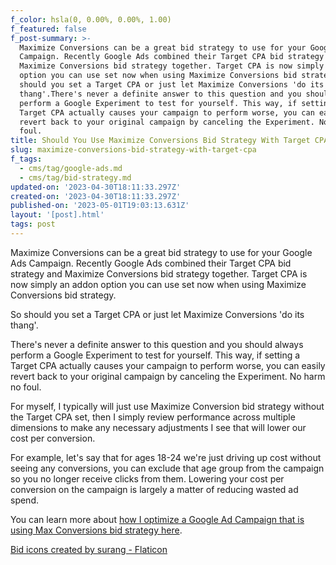 ```yaml
---
f_color: hsla(0, 0.00%, 0.00%, 1.00)
f_featured: false
f_post-summary: >-
  Maximize Conversions can be a great bid strategy to use for your Google Ads
  Campaign. Recently Google Ads combined their Target CPA bid strategy and
  Maximize Conversions bid strategy together. Target CPA is now simply an addon
  option you can use set now when using Maximize Conversions bid strategy.So
  should you set a Target CPA or just let Maximize Conversions 'do its
  thang'.There's never a definite answer to this question and you should always
  perform a Google Experiment to test for yourself. This way, if setting a
  Target CPA actually causes your campaign to perform worse, you can easily
  revert back to your original campaign by canceling the Experiment. No harm no
  foul.
title: Should You Use Maximize Conversions Bid Strategy With Target CPA?
slug: maximize-conversions-bid-strategy-with-target-cpa
f_tags:
  - cms/tag/google-ads.md
  - cms/tag/bid-strategy.md
updated-on: '2023-04-30T18:11:33.297Z'
created-on: '2023-04-30T18:11:33.297Z'
published-on: '2023-05-01T19:03:13.631Z'
layout: '[post].html'
tags: post
---
```


Maximize Conversions can be a great bid strategy to use for your Google Ads Campaign. Recently Google Ads combined their Target CPA bid strategy and Maximize Conversions bid strategy together. Target CPA is now simply an addon option you can use set now when using Maximize Conversions bid strategy.

So should you set a Target CPA or just let Maximize Conversions 'do its thang'.

There's never a definite answer to this question and you should always perform a Google Experiment to test for yourself. This way, if setting a Target CPA actually causes your campaign to perform worse, you can easily revert back to your original campaign by canceling the Experiment. No harm no foul.

For myself, I typically will just use Maximize Conversion bid strategy without the Target CPA set, then I simply review performance across multiple dimensions to make any necessary adjustments I see that will lower our cost per conversion.

For example, let's say that for ages 18-24 we're just driving up cost without seeing any conversions, you can exclude that age group from the campaign so you no longer receive clicks from them. Lowering your cost per conversion on the campaign is largely a matter of reducing wasted ad spend.

You can learn more about [how I optimize a Google Ad Campaign that is using Max Conversions bid strategy here](https://freak.marketing/post/optimize-google-ads-max-conversions-campaign/).

[Bid icons created by surang - Flaticon](https://www.flaticon.com/free-icons/bid?ref=freak.marketing)
